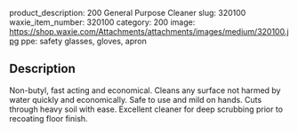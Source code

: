 product_description: 200 General Purpose Cleaner
slug: 320100
waxie_item_number: 320100
category: 200
image: https://shop.waxie.com/Attachments/attachments/images/medium/320100.jpg
ppe: safety glasses, gloves, apron

## Description
Non-butyl, fast acting and economical. Cleans any surface not harmed by water quickly and economically. Safe to use and mild on hands. Cuts through heavy soil with ease. Excellent cleaner for deep scrubbing prior to recoating floor finish.
